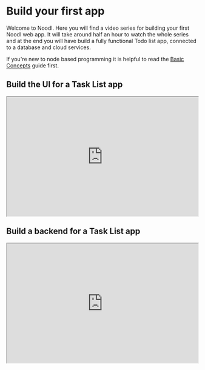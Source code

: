 # Build your first app

Welcome to Noodl. Here you will find a video series for building your first Noodl web app. It will take around half an hour to watch the whole series and at the end you will have build a fully functional Todo list app, connected to a database and cloud services.

If you're new to node based programming it is helpful to read the [Basic Concepts](guides/basic-concepts/) guide first.

## Build the UI for a Task List app

<div style="padding:62.5% 0 0 0;position:relative;"><iframe width="100%" height="100%" src="https://www.youtube.com/embed/ughTj8mw3-w" style="position:absolute;top:0;left:0; frameborder="0" allow="accelerometer; autoplay; encrypted-media; gyroscope; picture-in-picture" allowfullscreen></iframe>
</iframe></div>

## Build a backend for a Task List app

<div style="padding:62.5% 0 0 0;position:relative;"><iframe width="100%" height="100%" src="https://www.youtube.com/embed/q3PD8lrkMtA" style="position:absolute;top:0;left:0; frameborder="0" allow="accelerometer; autoplay; encrypted-media; gyroscope; picture-in-picture" allowfullscreen></iframe>
</iframe></div>

